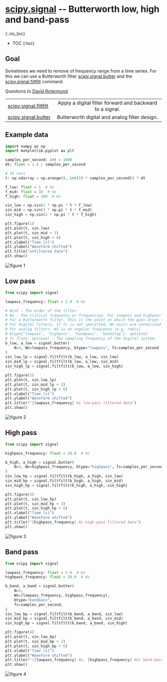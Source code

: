 # [scipy.signal](https://docs.scipy.org/doc/scipy/reference/signal.html) -- Butterworth low, high and band-pass
{:.no_toc}

* TOC
{:toc}

## Goal

Sometimes we need to remove of frequency range from a time series. For this we can use a Butterworth filter [scipy.signal.butter](https://docs.scipy.org/doc/scipy/reference/generated/scipy.signal.butter.html) and the [scipy.signal.filtfilt](https://docs.scipy.org/doc/scipy/reference/generated/scipy.signal.filtfilt.html) command. 

Questions to [David Rotermund](mailto:davrot@uni-bremen.de)

| | |
| ------------- |:-------------:|
| [scipy.signal.filtfilt](https://docs.scipy.org/doc/scipy/reference/generated/scipy.signal.filtfilt.html) | Apply a digital filter forward and backward to a signal. |
| [scipy.signal.butter](https://docs.scipy.org/doc/scipy/reference/generated/scipy.signal.butter.html)  | Butterworth digital and analog filter design. |

## Example data 

```python
import numpy as np
import matplotlib.pyplot as plt

samples_per_second: int = 1000
dt: float = 1.0 / samples_per_second

# 10 secs
t: np.ndarray = np.arange(0, int(10 * samples_per_second)) * dt

f_low: float = 1  # Hz
f_mid: float = 10  # Hz
f_high: float = 100  # Hz

sin_low = np.sin(2 * np.pi * t * f_low)
sin_mid = np.sin(2 * np.pi * t * f_mid)
sin_high = np.sin(2 * np.pi * t * f_high)

plt.figure(1)
plt.plot(t, sin_low)
plt.plot(t, sin_mid + 3)
plt.plot(t, sin_high + 6)
plt.xlabel("Time [s]")
plt.ylabel("Waveform shifted")
plt.title("unfiltered data")
plt.show()
```
![figure 1](figure_1.png)

## Low pass

```python
from scipy import signal

lowpass_frequency: float = 2.0  # Hz

# Nint : The order of the filter.
# Wn : The critical frequency or frequencies. For lowpass and highpass filters, Wn is a scalar; for bandpass and bandstop filters, Wn is a length-2 sequence.
# For a Butterworth filter, this is the point at which the gain drops to 1/sqrt(2) that of the passband (the “-3 dB point”).
# For digital filters, if fs is not specified, Wn units are normalized from 0 to 1, where 1 is the Nyquist frequency (Wn is thus in half cycles / sample and defined as 2*critical frequencies / fs). If fs is specified, Wn is in the same units as fs.
# For analog filters, Wn is an angular frequency (e.g. rad/s).
# btype{‘lowpass’, ‘highpass’, ‘bandpass’, ‘bandstop’}, optional
# fs float, optional : The sampling frequency of the digital system.
b_low, a_low = signal.butter(
    N=4, Wn=lowpass_frequency, btype="lowpass", fs=samples_per_second
)
sin_low_lp = signal.filtfilt(b_low, a_low, sin_low)
sin_mid_lp = signal.filtfilt(b_low, a_low, sin_mid)
sin_high_lp = signal.filtfilt(b_low, a_low, sin_high)

plt.figure(2)
plt.plot(t, sin_low_lp)
plt.plot(t, sin_mid_lp + 3)
plt.plot(t, sin_high_lp + 6)
plt.xlabel("Time [s]")
plt.ylabel("Waveform shifted")
plt.title(f"{lowpass_frequency} Hz low-pass filtered data")
plt.show()
```
![figure 2](figure_2.png)

## High pass

```python
from scipy import signal

highpass_frequency: float = 20.0  # Hz

b_high, a_high = signal.butter(
    N=4, Wn=highpass_frequency, btype="highpass", fs=samples_per_second
)
sin_low_hp = signal.filtfilt(b_high, a_high, sin_low)
sin_mid_hp = signal.filtfilt(b_high, a_high, sin_mid)
sin_high_hp = signal.filtfilt(b_high, a_high, sin_high)

plt.figure(3)
plt.plot(t, sin_low_hp)
plt.plot(t, sin_mid_hp + 3)
plt.plot(t, sin_high_hp + 6)
plt.xlabel("Time [s]")
plt.ylabel("Waveform shifted")
plt.title(f"{highpass_frequency} Hz high-pass filtered data")
plt.show()
```
![figure 3](figure_3.png)

## Band pass

```python
from scipy import signal

lowpass_frequency: float = 2.0  # Hz
highpass_frequency: float = 20.0  # Hz

b_band, a_band = signal.butter(
    N=4,
    Wn=(lowpass_frequency, highpass_frequency),
    btype="bandpass",
    fs=samples_per_second,
)
sin_low_bp = signal.filtfilt(b_band, a_band, sin_low)
sin_mid_bp = signal.filtfilt(b_band, a_band, sin_mid)
sin_high_bp = signal.filtfilt(b_band, a_band, sin_high)

plt.figure(4)
plt.plot(t, sin_low_bp)
plt.plot(t, sin_mid_bp + 3)
plt.plot(t, sin_high_bp + 6)
plt.xlabel("Time [s]")
plt.ylabel("Waveform shifted")
plt.title(f"({lowpass_frequency} Hz, {highpass_frequency} Hz) band-pass filtered data")
plt.show()
```
![figure 4](figure_4.png)
